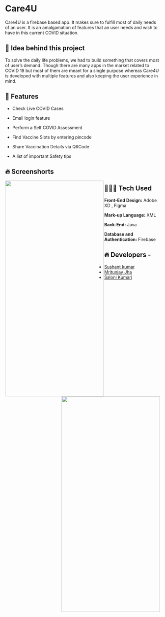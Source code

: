 
#  	Care4U

Care4U is a firebase based app.
It makes sure to fulfill most of 
daily needs of an user. 
It is an amalgamation of features
that an user needs and wish to have
in this current COVID situation.




## 🤔 Idea behind this project

To solve the daily life problems,
we had to build something that 
covers most of user’s demand.
Though there are many apps in 
the market related to COVID 19 
but most of them are meant for 
a single purpose whereas 
Care4U is developed with 
multiple features and also keeping 
the user experience in mind.



## 🚀 Features

- Check Live COVID Cases

- Email login feature

- Perform a Self COVID Assessment

- Find Vaccine Slots by entering pincode

- Share Vaccination Details via QRCode

- A list of important Safety tips


## 🔥 Screenshorts

<img align="left" width="320" height="700" src="![6](https://user-images.githubusercontent.com/99118017/233017102-b8ea3ad3-abd6-44db-969b-976c6bd97346.jpg)
">
<img align="right" width="320" height="700" src="![7](https://user-images.githubusercontent.com/99118017/233017166-87a3f4e4-579f-478c-ae58-e940786671b4.jpg)
">




## 👨🏽‍💻  Tech Used

**Front-End Design:** Adobe XD , Figma

**Mark-up Language:** XML

**Back-End:** Java

**Database and Authentication:** Firebase



## 🔥 Developers -

- [Sushant kumar](https://github.com/rockysushant)
- [Mritunjay Jha](https://github.com/Mritunjay-2001)
- [Saloni Kumari](https://github.com/solujr)
